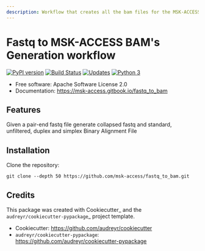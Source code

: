 ```yaml
---
description: Workflow that creates all the bam files for the MSK-ACCESS fastq file
---
```


# Fastq to MSK-ACCESS BAM's Generation workflow

[![PyPI version](https://badge.fury.io/py/fastq_to_bam.svg)](https://badge.fury.io/py/fastq_to_bam)
[![Build Status](https://travis-ci.org/msk-access/fastq_to_bam.svg?branch=master)](https://travis-ci.org/msk-access/fastq_to_bam/)
[![Updates](https://pyup.io/repos/github/msk-access/fastq_to_bam/shield.svg)](https://pyup.io/repos/github/msk-access/fastq_to_bam/)
[![Python 3](https://pyup.io/repos/github/msk-access/fastq_to_bam/python-3-shield.svg)](https://pyup.io/repos/github/msk-access/fastq_to_bam/)

- Free software: Apache Software License 2.0
- Documentation: https://msk-access.gitbook.io/fastq_to_bam

## Features

Given a pair-end fastq file generate collapsed fastq and standard, unfiltered, duplex and simplex Binary Alignment File


## Installation

Clone the repository:

```
git clone --depth 50 https://github.com/msk-access/fastq_to_bam.git
```

## Credits

This package was created with Cookiecutter_ and the `audreyr/cookiecutter-pypackage`_ project template.

- Cookiecutter: https://github.com/audreyr/cookiecutter
- `audreyr/cookiecutter-pypackage`: https://github.com/audreyr/cookiecutter-pypackage